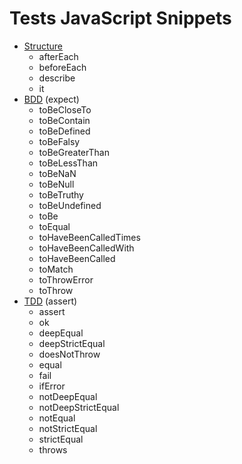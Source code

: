 # Tests JavaScript Snippets

- [Structure](structure/)
  - afterEach
  - beforeEach
  - describe
  - it
- [BDD](bdd/) (expect)
  - toBeCloseTo
  - toBeContain
  - toBeDefined
  - toBeFalsy
  - toBeGreaterThan
  - toBeLessThan
  - toBeNaN
  - toBeNull
  - toBeTruthy
  - toBeUndefined
  - toBe
  - toEqual
  - toHaveBeenCalledTimes
  - toHaveBeenCalledWith
  - toHaveBeenCalled
  - toMatch
  - toThrowError
  - toThrow
- [TDD](tdd/) (assert)
  - assert
  - ok
  - deepEqual
  - deepStrictEqual
  - doesNotThrow
  - equal
  - fail
  - ifError
  - notDeepEqual
  - notDeepStrictEqual
  - notEqual
  - notStrictEqual
  - strictEqual
  - throws
